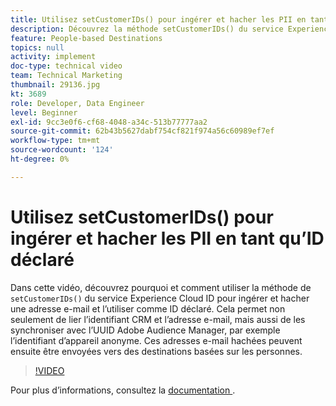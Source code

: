 ```yaml
---
title: Utilisez setCustomerIDs() pour ingérer et hacher les PII en tant qu’ID déclaré
description: Découvrez la méthode setCustomerIDs() du service Experience Cloud ID permettant d’ingérer et de hacher une adresse e-mail. Découvrez comment l’utiliser en tant qu’ID déclaré.
feature: People-based Destinations
topics: null
activity: implement
doc-type: technical video
team: Technical Marketing
thumbnail: 29136.jpg
kt: 3689
role: Developer, Data Engineer
level: Beginner
exl-id: 9cc3e0f6-cf68-4048-a34c-513b77777aa2
source-git-commit: 62b43b5627dabf754cf821f974a56c60989ef7ef
workflow-type: tm+mt
source-wordcount: '124'
ht-degree: 0%

---
```


# Utilisez setCustomerIDs() pour ingérer et hacher les PII en tant qu’ID déclaré

Dans cette vidéo, découvrez pourquoi et comment utiliser la méthode de `setCustomerIDs()` du service Experience Cloud ID pour ingérer et hacher une adresse e-mail et l’utiliser comme ID déclaré. Cela permet non seulement de lier l’identifiant CRM et l’adresse e-mail, mais aussi de les synchroniser avec l’UUID Adobe Audience Manager, par exemple l’identifiant d’appareil anonyme. Ces adresses e-mail hachées peuvent ensuite être envoyées vers des destinations basées sur les personnes.

>[!VIDEO](https://video.tv.adobe.com/v/30096/?quality=12&captions=fre_fr)

Pour plus d’informations, consultez la [ documentation ](https://experienceleague.adobe.com/docs/id-service/using/reference/hashing-support.html?lang=fr).
